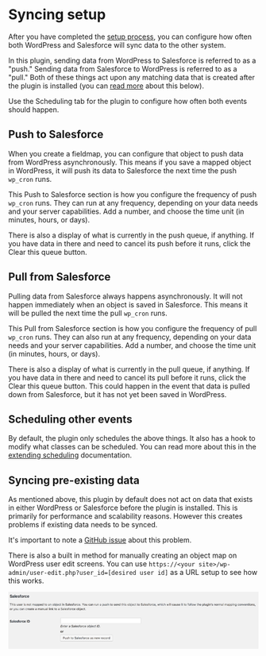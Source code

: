 # Syncing setup

After you have completed the [setup process](https://github.com/MinnPost/object-sync-for-salesforce/blob/master/docs/initial-setup.md), you can configure how often both WordPress and Salesforce will sync data to the other system.

In this plugin, sending data from WordPress to Salesforce is referred to as a "push." Sending data from Salesforce to WordPress is referred to as a "pull." Both of these things act upon any matching data that is created after the plugin is installed (you can [read more](#syncing-pre-existing-data) about this below).

Use the Scheduling tab for the plugin to configure how often both events should happen.

## Push to Salesforce

When you create a fieldmap, you can configure that object to push data from WordPress asynchronously. This means if you save a mapped object in WordPress, it will push its data to Salesforce the next time the push `wp_cron` runs.

This Push to Salesforce section is how you configure the frequency of push `wp_cron` runs. They can run at any frequency, depending on your data needs and your server capabilities. Add a number, and choose the time unit (in minutes, hours, or days).

There is also a display of what is currently in the push queue, if anything. If you have data in there and need to cancel its push before it runs, click the Clear this queue button.

## Pull from Salesforce

Pulling data from Salesforce always happens asynchronously. It will not happen immediately when an object is saved in Salesforce. This means it will be pulled the next time the pull `wp_cron` runs.

This Pull from Salesforce section is how you configure the frequency of pull `wp_cron` runs. They can also run at any frequency, depending on your data needs and your server capabilities. Add a number, and choose the time unit (in minutes, hours, or days).

There is also a display of what is currently in the pull queue, if anything. If you have data in there and need to cancel its pull before it runs, click the Clear this queue button. This could happen in the event that data is pulled down from Salesforce, but it has not yet been saved in WordPress.

## Scheduling other events

By default, the plugin only schedules the above things. It also has a hook to modify what classes can be scheduled. You can read more about this in the [extending scheduling](./extending-scheduling.md) documentation.

## Syncing pre-existing data

As mentioned above, this plugin by default does not act on data that exists in either WordPress or Salesforce before the plugin is installed. This is primarily for performance and scalability reasons. However this creates problems if existing data needs to be synced.

It's important to note a [GitHub issue](https://github.com/MinnPost/object-sync-for-salesforce/issues/98) about this problem.

There is also a built in method for manually creating an object map on WordPress user edit screens. You can use `https://<your site>/wp-admin/user-edit.php?user_id=[desired user id]` as a URL setup to see how this works.

![Image of WordPress user edit screen](./assets/img/screenshots/07-manually-map-user-to-salesforce.png)
